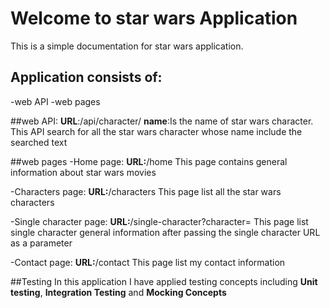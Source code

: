 # Welcome to star wars Application

This is a simple documentation for star wars application.

## Application consists of:
-web API
-web pages

##web API:
**URL**:/api/character/<name>
**name**:Is the name of star wars character.
This API search for all the star wars character whose name include the searched text

##web pages
-Home page:
**URL:**/home
This page contains general information about star wars movies

-Characters page:
**URL:**/characters
This page list all the star wars characters

-Single character page:
**URL:**/single-character?character=
This page list single character general information after passing the single character URL as a parameter

-Contact page:
**URL:**/contact
This page list my contact information

##Testing
In this application I have applied testing concepts including **Unit testing**, **Integration Testing** and **Mocking Concepts**

